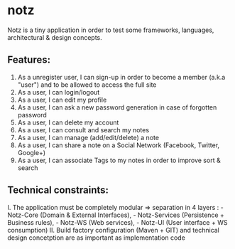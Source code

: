 notz
====

Notz is a tiny application in order to test some frameworks, languages, architectural & design concepts.

Features:
---------
1) As a unregister user, I can sign-up in order to become a member (a.k.a "user") and to be allowed to access the full site
2) As a user, I can login/logout
3) As a user, I can edit my profile
4) As a user, I can ask a new password generation in case of forgotten password
5) As a user, I can delete my account
6) As a user, I can consult and search my notes
7) As a user, I can manage (add/edit/delete) a note
8) As a user, I can share a note on a Social Network (Facebook, Twitter, Google+)
9) As a user, I can associate Tags to my notes in order to improve sort & search

Technical constraints:
----------------------
I.   The application must be completely modular => separation in 4 layers : 
    - Notz-Core (Domain & External Interfaces), 
    - Notz-Services (Persistence + Business rules), 
    - Notz-WS (Web services), 
    - Notz-UI (User interface + WS consumption)
II.  Build factory configuration (Maven + GIT) and technical design concetption are as important as implementation code
